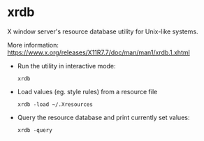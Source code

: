 # xrdb

X window server's resource database utility for Unix-like systems.

More information: https://www.x.org/releases/X11R7.7/doc/man/man1/xrdb.1.xhtml

- Run the utility in interactive mode:

  `xrdb`

- Load values (eg. style rules) from a resource file

  `xrdb -load ~/.Xresources`

- Query the resource database and print currently set values:

  `xrdb -query`
